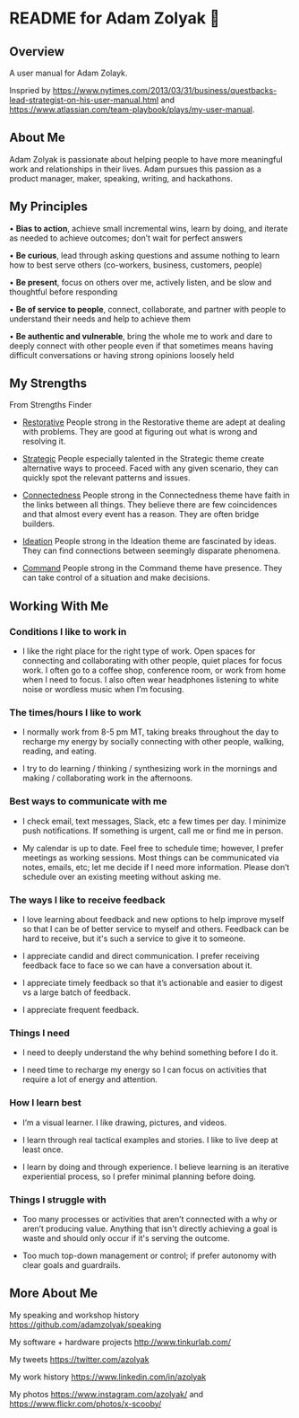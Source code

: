 #  README for Adam Zolyak 👱

## Overview
A user manual for Adam Zolayk.  

Inspried by https://www.nytimes.com/2013/03/31/business/questbacks-lead-strategist-on-his-user-manual.html and https://www.atlassian.com/team-playbook/plays/my-user-manual.

## About Me

Adam Zolyak is passionate about helping people to have more meaningful work and relationships in their lives.  Adam pursues this passion as a product manager, maker, speaking, writing, and hackathons. 

## My Principles
• **Bias to action**, achieve small incremental wins, learn by doing, and iterate as needed to achieve outcomes; don’t wait for perfect answers 

• **Be curious**, lead through asking questions and assume nothing to learn how to best serve others (co-workers, business, customers, people)

• **Be present**, focus on others over me, actively listen, and be slow and thoughtful before responding

• **Be of service to people**, connect, collaborate, and partner with people to understand their needs and help to achieve them

• **Be authentic and vulnerable**, bring the whole me to work and dare to deeply connect with other people even if that sometimes means having difficult conversations or having strong opinions loosely held 

## My Strengths

From Strengths Finder

* [Restorative](https://www.strengthsmining.com/gallup-strengthsfinder/executing-strengths/restorative/) People strong in the Restorative theme are adept at dealing with problems. They are good at figuring out what is wrong and resolving it.

* [Strategic](https://www.strengthsmining.com/gallup-strengthsfinder/strategic-thinking/strategic/) People especially talented in the Strategic theme create alternative ways to proceed. Faced with any given scenario, they can quickly spot the relevant patterns and issues.

* [Connectedness](https://www.strengthsmining.com/gallup-strengthsfinder/relating-strengths/connectedness/) People strong in the Connectedness theme have faith in the links between all things. They believe there are few coincidences and that almost every event has a reason.  They are often bridge builders.

* [Ideation](https://www.strengthsmining.com/gallup-strengthsfinder/strategic-thinking/ideation/) People strong in the Ideation theme are fascinated by ideas. They can find connections between seemingly disparate phenomena.

* [Command](https://www.strengthsmining.com/gallup-strengthsfinder/influencing-strengths/command/) People strong in the Command theme have presence. They can take control of a situation and make decisions.

## Working With Me

### Conditions I like to work in

* I like the right place for the right type of work.  Open spaces for connecting and collaborating with other people, quiet places for focus work.  I often go to a coffee shop, conference room, or work from home when I need to focus.  I also often wear headphones listening to white noise or wordless music when I’m focusing.  

### The times/hours I like to work

* I normally work from 8-5 pm MT, taking breaks throughout the day to recharge my energy by socially connecting with other people, walking, reading, and eating.

* I try to do learning / thinking / synthesizing work in the mornings and making / collaborating work in the afternoons.

### Best ways to communicate with me

* I check email, text messages, Slack, etc a few times per day.  I minimize push notifications.  If something is urgent, call me or find me in person.

* My calendar is up to date.  Feel free to schedule time; however, I prefer meetings as working sessions.  Most things can be communicated via notes, emails, etc; let me decide if I need more information.  Please don’t schedule over an existing meeting without asking me.

### The ways I like to receive feedback

* I love learning about feedback and new options to help improve myself so that I can be of better service to myself and others.  Feedback can be hard to receive, but it's such a service to give it to someone.

* I appreciate candid and direct communication.  I prefer receiving feedback face to face so we can have a conversation about it.

* I appreciate timely feedback so that it’s actionable and easier to digest vs a large batch of feedback.

* I appreciate frequent feedback.  

### Things I need

* I need to deeply understand the why behind something before I do it.

* I need time to recharge my energy so I can focus on activities that require a lot of energy and attention.

### How I learn best

* I’m a visual learner. I like drawing, pictures, and videos.

* I learn through real tactical examples and stories.  I like to live deep at least once.

* I learn by doing and through experience.  I believe learning is an iterative experiential process, so I prefer minimal planning before doing. 

### Things I struggle with

* Too many processes or activities that aren’t connected with a why or aren’t producing value.  Anything that isn't directly achieving a goal is waste and should only occur if it's serving the outcome.

* Too much top-down management or control; if prefer autonomy with clear goals and guardrails.

## More About Me

My speaking and workshop history https://github.com/adamzolyak/speaking

My software + hardware projects http://www.tinkurlab.com/

My tweets https://twitter.com/azolyak

My work history https://www.linkedin.com/in/azolyak

My photos https://www.instagram.com/azolyak/ and https://www.flickr.com/photos/x-scooby/
